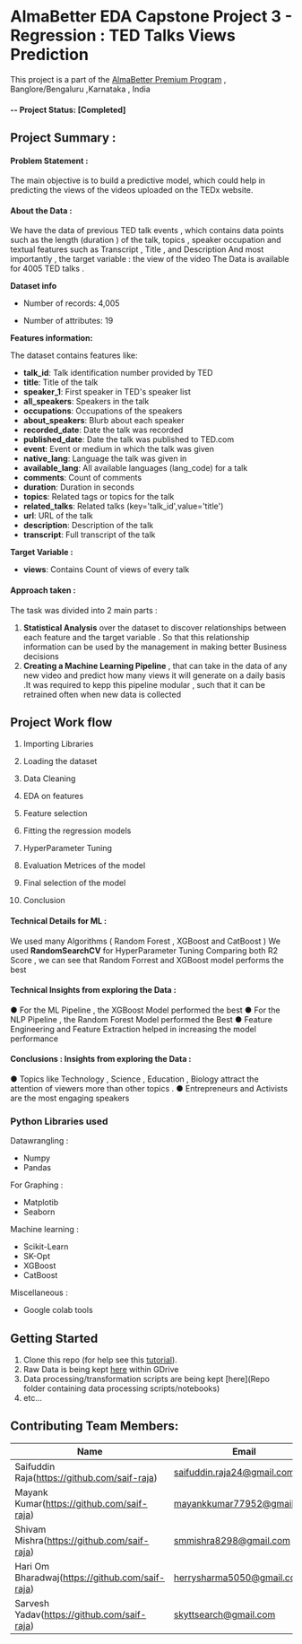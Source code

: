 # AlmaBetter EDA Capstone Project 3 - Regression : TED Talks Views Prediction

This project is a part of the [AlmaBetter Premium Program](https://www.almabetter.com/) , Banglore/Bengaluru ,Karnataka , India

#### -- Project Status: [Completed]

## Project Summary :
#### Problem Statement : 
The main objective is to build a predictive model, which could help in predicting the views of the videos uploaded on the TEDx website.


#### About the Data :
We have the data of previous TED talk events , which contains data points such as the length
(duration ) of the talk, topics , speaker occupation
and textual features such as Transcript , Title , and Description
And most importantly , the target variable : the view of the video
The Data is available for 4005 TED talks .


**Dataset info**

* Number of records: 4,005

* Number of attributes: 19

**Features information:**

The dataset contains features like:
* **talk_id**: Talk identification number provided by TED
* **title**: Title of the talk
* **speaker_1**: First speaker in TED's speaker list
* **all_speakers**: Speakers in the talk
* **occupations**: Occupations of the speakers
* **about_speakers**: Blurb about each speaker
* **recorded_date**: Date the talk was recorded
* **published_date**: Date the talk was published to TED.com
* **event**: Event or medium in which the talk was given
* **native_lang**: Language the talk was given in
* **available_lang**: All available languages (lang_code) for a talk
* **comments**: Count of comments
* **duration**: Duration in seconds
* **topics**: Related tags or topics for the talk
* **related_talks**: Related talks (key='talk_id',value='title')
* **url**: URL of the talk
* **description**: Description of the talk
* **transcript**: Full transcript of the talk
 
**Target Variable :** 
 * **views**: Contains Count of views of every talk



#### Approach taken :
The task was divided into 2 main parts :
1. **Statistical Analysis** over the dataset to discover relationships between each feature and the
target variable . So that this relationship information can be used by the management in making
better Business decisions
2. **Creating a Machine Learning Pipeline** , that can take in the data of any new video and
predict how many views it will generate on a daily basis .It was required to kepp this pipeline
modular , such that it can be retrained often when new data is collected


**Project Work flow**
---

1. Importing Libraries

3. Loading the dataset

3. Data Cleaning

4. EDA on features

5. Feature selection

6. Fitting the regression models

7. HyperParameter Tuning

8. Evaluation Metrices of the model

9. Final selection of the model

10. Conclusion



#### Technical Details for ML : 
We used many Algorithms ( Random Forest , XGBoost and CatBoost )
We used **RandomSearchCV** for HyperParameter Tuning
Comparing both R2 Score , we can see that Random Forrest and XGBoost model performs the best


#### Technical Insights from exploring the Data :
● For the ML Pipeline , the XGBoost Model performed the best
● For the NLP Pipeline , the Random Forest Model performed the Best
● Feature Engineering and Feature Extraction helped in increasing the model performance


#### Conclusions : Insights from exploring the Data :
● Topics like Technology , Science , Education , Biology attract the attention of viewers
more than other topics .
● Entrepreneurs and Activists are the most engaging speakers


### Python Libraries used
Datawrangling : 
* Numpy
* Pandas

For Graphing : 
* Matplotib
* Seaborn 

Machine learning :
* Scikit-Learn
* SK-Opt
* XGBoost
* CatBoost

Miscellaneous :
* Google colab tools


## Getting Started

1. Clone this repo (for help see this [tutorial](https://help.github.com/articles/cloning-a-repository/)).
2. Raw Data is being kept [here](https://drive.google.com/drive/folders/1zbIOG82jvDXavYuGazysc0j89GRzWz__?usp=sharing) within GDrive   
3. Data processing/transformation scripts are being kept [here](Repo folder containing data processing scripts/notebooks)
4. etc...



## Contributing Team Members:

|Name     |  Email   | 
|---------|-----------------|
|Saifuddin Raja(https://github.com/saif-raja) |     saifuddin.raja24@gmail.com    |
|Mayank Kumar(https://github.com/saif-raja) |    mayankkumar77952@gmail.com    |
|Shivam Mishra(https://github.com/saif-raja) |     smmishra8298@gmail.com    |
|Hari Om Bharadwaj(https://github.com/saif-raja) |     herrysharma5050@gmail.com    |
|Sarvesh Yadav(https://github.com/saif-raja) |     skyttsearch@gmail.com    |

